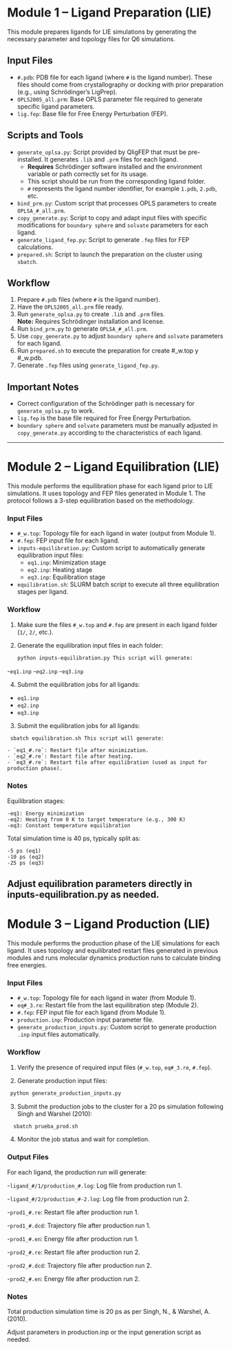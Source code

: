 # Module 1 – Ligand Preparation (LIE)

This module prepares ligands for LIE simulations by generating the necessary parameter and topology files for Q6 simulations.

## Input Files

- `#.pdb`: PDB file for each ligand (where `#` is the ligand number). These files should come from crystallography or docking with prior preparation (e.g., using Schrödinger’s LigPrep).
- `OPLS2005_all.prm`: Base OPLS parameter file required to generate specific ligand parameters.
- `lig.fep`: Base file for Free Energy Perturbation (FEP).

## Scripts and Tools

- `generate_oplsa.py`: Script provided by QligFEP that must be pre-installed. It generates `.lib` and `.prm` files for each ligand.  
  - **Requires** Schrödinger software installed and the environment variable or path correctly set for its usage.
  - This script should be run from the corresponding ligand folder.
  - `#` represents the ligand number identifier, for example `1.pdb`, `2.pdb`, etc.
- `bind_prm.py`: Custom script that processes OPLS parameters to create `OPLSA_#_all.prm`.
- `copy_generate.py`: Script to copy and adapt input files with specific modifications for `boundary sphere` and `solvate` parameters for each ligand.
- `generate_ligand_fep.py`: Script to generate `.fep` files for FEP calculations.
- `prepared.sh`: Script to launch the preparation on the cluster using `sbatch`.

## Workflow

1. Prepare `#.pdb` files (where `#` is the ligand number).
2. Have the `OPLS2005_all.prm` file ready.
3. Run `generate_oplsa.py` to create `.lib` and `.prm` files.  
   **Note:** Requires Schrödinger installation and license.
4. Run `bind_prm.py` to generate `OPLSA_#_all.prm`.
5. Use `copy_generate.py` to adjust `boundary sphere` and `solvate` parameters for each ligand.
6. Run `prepared.sh` to execute the preparation for create #_w.top y #_w.pdb.
7. Generate `.fep` files using `generate_ligand_fep.py`.

## Important Notes

- Correct configuration of the Schrödinger path is necessary for `generate_oplsa.py` to work.
- `lig.fep` is the base file required for Free Energy Perturbation.
- `boundary sphere` and `solvate` parameters must be manually adjusted in `copy_generate.py` according to the characteristics of each ligand.
---

# Module 2 – Ligand Equilibration (LIE)

This module performs the equilibration phase for each ligand prior to LIE simulations. It uses topology and FEP files generated in Module 1. The protocol follows a 3-step equilibration based on the methodology.

### Input Files

- `#_w.top`: Topology file for each ligand in water (output from Module 1).
- `#.fep`: FEP input file for each ligand.
- `inputs-equilibration.py`: Custom script to automatically generate equilibration input files:
  - `eq1.inp`: Minimization stage
  - `eq2.inp`: Heating stage
  - `eq3.inp`: Equilibration stage
- `equilibration.sh`: SLURM batch script to execute all three equilibration stages per ligand.

### Workflow

1. Make sure the files `#_w.top` and `#.fep` are present in each ligand folder (`1/`, `2/`, etc.).

2. Generate the equilibration input files in each folder:
   ```bash
   python inputs-equilibration.py This script will generate:
   ```
-`eq1.inp`
-`eq2.inp`
-`eq3.inp`

4. Submit the equilibration jobs for all ligands:

  - `eq1.inp`
  - `eq2.inp`
  - `eq3.inp`

3. Submit the equilibration jobs for all ligands:
  ```bash
   sbatch equilibration.sh This script will generate:
   ```
    - `eq1_#.re`: Restart file after minimization.
    - `eq2_#.re`: Restart file after heating.
    - `eq3_#.re`: Restart file after equilibration (used as input for production phase).


### Notes
 Equilibration stages:
   
    -eq1: Energy minimization
    -eq2: Heating from 0 K to target temperature (e.g., 300 K)
    -eq3: Constant temperature equilibration

Total simulation time is 40 ps, typically split as:

    -5 ps (eq1)
    -10 ps (eq2)
    -25 ps (eq3)
Adjust equilibration parameters directly in inputs-equilibration.py as needed.
---

# Module 3 – Ligand Production (LIE)

This module performs the production phase of the LIE simulations for each ligand. It uses topology and equilibrated restart files generated in previous modules and runs molecular dynamics production runs to calculate binding free energies.

### Input Files

- `#_w.top`: Topology file for each ligand in water (from Module 1).
- `eq#_3.re`: Restart file from the last equilibration step (Module 2).
- `#.fep`: FEP input file for each ligand (from Module 1).
- `production.inp`: Production input parameter file.
- `generate_production_inputs.py`: Custom script to generate production `.inp` input files automatically.

### Workflow

1. Verify the presence of required input files (`#_w.top`, `eq#_3.re`, `#.fep`).

2. Generate production input files:
  ```bash
   python generate_production_inputs.py
   ```
3. Submit the production jobs to the cluster for a 20 ps simulation following Singh and Warshel (2010):
 ```bash
   sbatch prueba_prod.sh
  ```

4. Monitor the job status and wait for completion.

### Output Files

For each ligand, the production run will generate:

-`ligand_#/1/production_#.log`: Log file from production run 1.

-`ligand_#/2/production_#-2.log`: Log file from production run 2.

-`prod1_#.re`: Restart file after production run 1.

-`prod1_#.dcd`: Trajectory file after production run 1.

-`prod1_#.en`: Energy file after production run 1.

-`prod2_#.re`: Restart file after production run 2.

-`prod2_#.dcd`: Trajectory file after production run 2.

-`prod2_#.en`: Energy file after production run 2.

### Notes

Total production simulation time is 20 ps as per Singh, N., & Warshel, A. (2010).

Adjust parameters in production.inp or the input generation script as needed.



